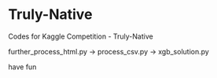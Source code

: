 # Truly-Native
Codes for Kaggle Competition - Truly-Native

further_process_html.py -> process_csv.py -> xgb_solution.py

have fun
